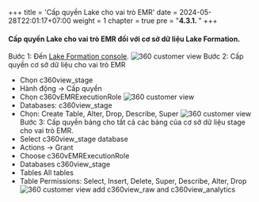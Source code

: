 +++
title = 'Cấp quyền Lake cho vai trò EMR'
date = 2024-05-28T22:01:17+07:00
weight = 1
chapter = true
pre = "<b>4.3.1. </b>"
+++

#### Cấp quyền Lake cho vai trò EMR đối với cơ sở dữ liệu Lake Formation.

Bước 1: Đến [Lake Formation console](https://us-west-2.console.aws.amazon.com/lakeformation/home?region=us-west-2).
![360 customer view](/images/assets/140.png) 
Bước 2: Cấp quyền cơ sở dữ liệu cho vai trò EMR  
+ Chọn c360view_stage
+ Hành động -> Cấp quyền
+ Chọn c360vEMRExecutionRole
![360 customer view](/images/assets/141.png)
+ Databases: c360view_stage
+ Chọn: Create Table, Alter, Drop, Describe, Super 
![360 customer view](/images/assets/142.png) 
Bước 3: Cấp quyền bảng cho tất cả các bảng của cơ sở dữ liệu stage cho vai trò EMR.  
+ Select c360view_stage database
+ Actions -> Grant
+ Choose c360vEMRExecutionRole
+ Databases c360view_stage
+ Tables All tables
+ Table Permissions: Select, Insert, Delete, Super, Describe, Alter, Drop
![360 customer view](/images/assets/143.png) 
add c360view_raw and c360view_analytics  